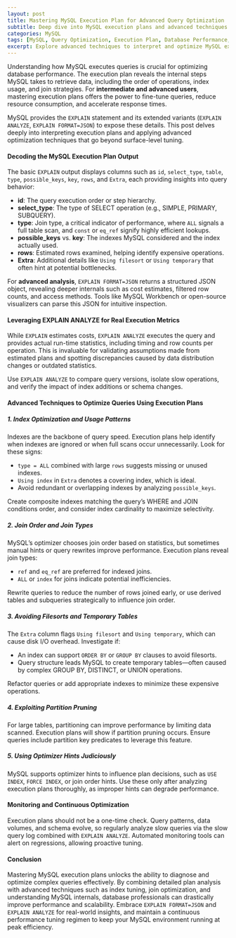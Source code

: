 ```yaml
---
layout: post
title: Mastering MySQL Execution Plan for Advanced Query Optimization
subtitle: Deep dive into MySQL execution plans and advanced techniques to enhance query performance
categories: MySQL
tags: [MySQL, Query Optimization, Execution Plan, Database Performance, SQL Tuning, Big Data]
excerpt: Explore advanced techniques to interpret and optimize MySQL execution plans, improving query efficiency and database performance for intermediate and expert users.
---
```

Understanding how MySQL executes queries is crucial for optimizing database performance. The execution plan reveals the internal steps MySQL takes to retrieve data, including the order of operations, index usage, and join strategies. For **intermediate and advanced users**, mastering execution plans offers the power to fine-tune queries, reduce resource consumption, and accelerate response times.

MySQL provides the `EXPLAIN` statement and its extended variants (`EXPLAIN ANALYZE`, `EXPLAIN FORMAT=JSON`) to expose these details. This post delves deeply into interpreting execution plans and applying advanced optimization techniques that go beyond surface-level tuning.

#### Decoding the MySQL Execution Plan Output

The basic `EXPLAIN` output displays columns such as `id`, `select_type`, `table`, `type`, `possible_keys`, `key`, `rows`, and `Extra`, each providing insights into query behavior:

- **id**: The query execution order or step hierarchy.
- **select_type**: The type of SELECT operation (e.g., SIMPLE, PRIMARY, SUBQUERY).
- **type**: Join type, a critical indicator of performance, where `ALL` signals a full table scan, and `const` or `eq_ref` signify highly efficient lookups.
- **possible_keys** vs. **key**: The indexes MySQL considered and the index actually used.
- **rows**: Estimated rows examined, helping identify expensive operations.
- **Extra**: Additional details like `Using filesort` or `Using temporary` that often hint at potential bottlenecks.

For **advanced analysis**, `EXPLAIN FORMAT=JSON` returns a structured JSON object, revealing deeper internals such as cost estimates, filtered row counts, and access methods. Tools like MySQL Workbench or open-source visualizers can parse this JSON for intuitive inspection.

#### Leveraging EXPLAIN ANALYZE for Real Execution Metrics

While `EXPLAIN` estimates costs, `EXPLAIN ANALYZE` executes the query and provides actual run-time statistics, including timing and row counts per operation. This is invaluable for validating assumptions made from estimated plans and spotting discrepancies caused by data distribution changes or outdated statistics.

Use `EXPLAIN ANALYZE` to compare query versions, isolate slow operations, and verify the impact of index additions or schema changes.

#### Advanced Techniques to Optimize Queries Using Execution Plans

##### 1. Index Optimization and Usage Patterns

Indexes are the backbone of query speed. Execution plans help identify when indexes are ignored or when full scans occur unnecessarily. Look for these signs:

- `type = ALL` combined with large `rows` suggests missing or unused indexes.
- `Using index` in `Extra` denotes a covering index, which is ideal.
- Avoid redundant or overlapping indexes by analyzing `possible_keys`.

Create composite indexes matching the query’s WHERE and JOIN conditions order, and consider index cardinality to maximize selectivity.

##### 2. Join Order and Join Types

MySQL’s optimizer chooses join order based on statistics, but sometimes manual hints or query rewrites improve performance. Execution plans reveal join types:

- `ref` and `eq_ref` are preferred for indexed joins.
- `ALL` or `index` for joins indicate potential inefficiencies.

Rewrite queries to reduce the number of rows joined early, or use derived tables and subqueries strategically to influence join order.

##### 3. Avoiding Filesorts and Temporary Tables

The `Extra` column flags `Using filesort` and `Using temporary`, which can cause disk I/O overhead. Investigate if:

- An index can support `ORDER BY` or `GROUP BY` clauses to avoid filesorts.
- Query structure leads MySQL to create temporary tables—often caused by complex GROUP BY, DISTINCT, or UNION operations.

Refactor queries or add appropriate indexes to minimize these expensive operations.

##### 4. Exploiting Partition Pruning

For large tables, partitioning can improve performance by limiting data scanned. Execution plans will show if partition pruning occurs. Ensure queries include partition key predicates to leverage this feature.

##### 5. Using Optimizer Hints Judiciously

MySQL supports optimizer hints to influence plan decisions, such as `USE INDEX`, `FORCE INDEX`, or join order hints. Use these only after analyzing execution plans thoroughly, as improper hints can degrade performance.

#### Monitoring and Continuous Optimization

Execution plans should not be a one-time check. Query patterns, data volumes, and schema evolve, so regularly analyze slow queries via the slow query log combined with `EXPLAIN ANALYZE`. Automated monitoring tools can alert on regressions, allowing proactive tuning.

#### Conclusion

Mastering MySQL execution plans unlocks the ability to diagnose and optimize complex queries effectively. By combining detailed plan analysis with advanced techniques such as index tuning, join optimization, and understanding MySQL internals, database professionals can drastically improve performance and scalability. Embrace `EXPLAIN FORMAT=JSON` and `EXPLAIN ANALYZE` for real-world insights, and maintain a continuous performance tuning regimen to keep your MySQL environment running at peak efficiency.
